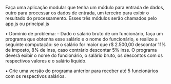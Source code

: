 Faça uma aplicação modular que tenha um módulo para entrada
de dados, outro para processar os dados de entrada, um terceiro
para exibir o resultado do processamento. Esses três módulos
serão chamados pelo app.js ou principal.js

• Domínio de problema:
– Dado o salario bruto de um funcionário, faça um programa que obtenha
esse salário e o nome do funcionário, e realize a seguinte computação:
se o salário for maior que r$ 2.500,00 descontar 11% de imposto, 8% de
inss, caso contrário descontar 5% inss. O programa deverá exibir o nome
do funcionário, o salário bruto, os descontos com os respectivos valores
e o salário liquido.

• Crie uma versão do programa anterior para receber até 5
funcionários com os respectivos salários.